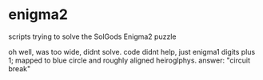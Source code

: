 # enigma2
scripts trying to solve the SolGods Enigma2 puzzle


oh well, was too wide, didnt solve. code didnt help, just enigma1 digits plus 1; mapped to blue circle and roughly aligned heiroglphys. answer: "circuit break"
